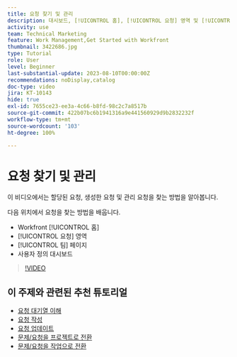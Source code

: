 ```yaml
---
title: 요청 찾기 및 관리
description: 대시보드, [!UICONTROL 홈], [!UICONTROL 요청] 영역 및 [!UICONTROL 팀] 페이지를 사용하여 요청 대기열을 통해 수신 요청을 찾는 방법에 대해 알아봅니다.
activity: use
team: Technical Marketing
feature: Work Management,Get Started with Workfront
thumbnail: 3422686.jpg
type: Tutorial
role: User
level: Beginner
last-substantial-update: 2023-08-10T00:00:00Z
recommendations: noDisplay,catalog
doc-type: video
jira: KT-10143
hide: true
exl-id: 7655ce23-ee3a-4c66-b8fd-98c2c7a8517b
source-git-commit: 422b07bc6b1941316a9e441560929d9b2832232f
workflow-type: tm+mt
source-wordcount: '103'
ht-degree: 100%

---
```


# 요청 찾기 및 관리

이 비디오에서는 할당된 요청, 생성한 요청 및 관리 요청을 찾는 방법을 알아봅니다.

다음 위치에서 요청을 찾는 방법을 배웁니다.

* Workfront [!UICONTROL 홈]
* [!UICONTROL 요청] 영역
* [!UICONTROL 팀] 페이지
* 사용자 정의 대시보드


>[!VIDEO](https://video.tv.adobe.com/v/3441661/?quality=12&learn=on&enablevpops&captions=kor)


## 이 주제와 관련된 추천 튜토리얼

* [요청 대기열 이해](/help/manage-work/request-queues/understand-request-queues.md)
* [요청 작성](/help/manage-work/issues-requests/make-a-request.md)
* [요청 업데이트](/help/manage-work/issues-requests/update-a-request.md)
* [문제/요청을 프로젝트로 전환](/help/manage-work/issues-requests/create-a-project-from-a-request.md)
* [문제/요청을 작업으로 전환](/help/manage-work/issues-requests/convert-issues-to-other-work-items.md)
